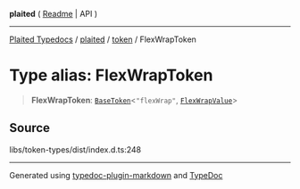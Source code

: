 **plaited** ( [Readme](../../README.md) \| API )

***

[Plaited Typedocs](../../../modules.md) / [plaited](../../modules.md) / [token](../README.md) / FlexWrapToken

# Type alias: FlexWrapToken

> **FlexWrapToken**: [`BaseToken`](BaseToken.md)\<`"flexWrap"`, [`FlexWrapValue`](FlexWrapValue.md)\>

## Source

libs/token-types/dist/index.d.ts:248

***

Generated using [typedoc-plugin-markdown](https://www.npmjs.com/package/typedoc-plugin-markdown) and [TypeDoc](https://typedoc.org/)
